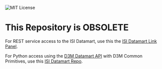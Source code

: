 ![MIT License](https://img.shields.io/badge/license-MIT-blue.svg)
# This Repository is OBSOLETE


For REST service access to the ISI Datamart, use this the [ISI Datamart Link Panel](http://dsbox02.isi.edu:9000/apidocs/).

For Python access using the [D3M Datamart API](https://gitlab.com/datadrivendiscovery/datamart-api/blob/master/datamart.py) with D3M Common Primitives, use this [ISI Datamart Repo](https://github.com/usc-isi-i2/datamart-userend).
